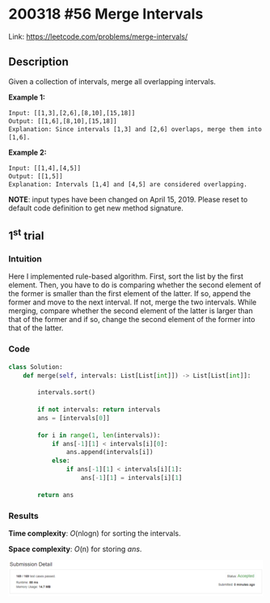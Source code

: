 # 200318 #56 Merge Intervals
Link: https://leetcode.com/problems/merge-intervals/

## Description
Given a collection of intervals, merge all overlapping intervals.

**Example 1:**

    Input: [[1,3],[2,6],[8,10],[15,18]]
    Output: [[1,6],[8,10],[15,18]]
    Explanation: Since intervals [1,3] and [2,6] overlaps, merge them into [1,6].

**Example 2:**

    Input: [[1,4],[4,5]]
    Output: [[1,5]]
    Explanation: Intervals [1,4] and [4,5] are considered overlapping.

**NOTE**: input types have been changed on April 15, 2019. Please reset to default code definition to get new method signature.

## 1<sup>st</sup> trial

### Intuition
Here I implemented rule-based algorithm. First, sort the list by the first element. Then, you have to do is comparing whether the second element of the former is smaller than the first element of the latter. If so, append the former and move to the next interval. If not, merge the two intervals. While merging, compare whether the second element of the latter is larger than that of the former and if so, change the second element of the former into that of the latter.

### Code
```python
class Solution:
    def merge(self, intervals: List[List[int]]) -> List[List[int]]:
        
        intervals.sort()
        
        if not intervals: return intervals
        ans = [intervals[0]]
        
        for i in range(1, len(intervals)):
            if ans[-1][1] < intervals[i][0]:
                ans.append(intervals[i])
            else:
                if ans[-1][1] < intervals[i][1]:
                    ans[-1][1] = intervals[i][1]
        
        return ans
```

### Results
**Time complexity**: *O*(nlogn) for sorting the intervals.

**Space complexity**: *O*(n) for storing *ans*.

![1st trial](https://github.com/minyookim/DailyCoding/blob/master/200318%20%2356%20Merge%20Intervals/1st%20trial.PNG)
